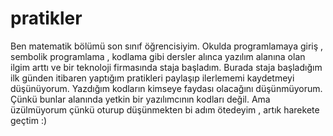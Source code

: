 # pratikler
Ben matematik bölümü son sınıf öğrencisiyim. Okulda programlamaya giriş , sembolik programlama , kodlama gibi dersler alınca yazılım alanına olan ilgim arttı ve bir teknoloji firmasında staja başladım. Burada staja başladığım ilk günden itibaren yaptığım pratikleri paylaşıp ilerlememi kaydetmeyi düşünüyorum. Yazdığım kodların kimseye faydası olacağını düşünmüyorum. Çünkü bunlar alanında yetkin bir yazılımcının kodları değil. Ama üzülmüyorum çünkü oturup düşünmekten bi adım ötedeyim , artık harekete geçtim :)
